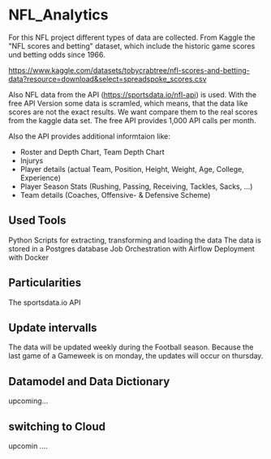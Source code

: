 # NFL_Analytics
 
For this NFL project different types of data are collected. From Kaggle the "NFL scores and betting" dataset, which
include the historic game scores und betting odds since 1966.

https://www.kaggle.com/datasets/tobycrabtree/nfl-scores-and-betting-data?resource=download&select=spreadspoke_scores.csv

Also NFL data from the API (https://sportsdata.io/nfl-api) is used. With the free API Version some data is scramled,
which means, that the data like scores are not the exact results. We want compare them to the real scores from the kaggle data set.
The free API provides 1,000 API calls per month.

Also the API provides additional informtaion like:
- Roster and Depth Chart, Team Depth Chart
- Injurys
- Player details (actual Team, Position, Height, Weight, Age, College, Experience)
- Player Season Stats (Rushing, Passing, Receiving, Tackles, Sacks, ...)
- Team details (Coaches, Offensive- & Defensive Scheme)

## Used Tools
Python Scripts for extracting, transforming and loading the data
The data is stored in a Postgres database
Job Orchestration with Airflow
Deployment with Docker

## Particularities
The sportsdata.io API 


## Update intervalls
The data will be updated weekly during the Football season. Because the last game of a Gameweek is on monday, the updates will occur on thursday.


## Datamodel and Data Dictionary
upcoming...


## switching to Cloud
upcomin ....